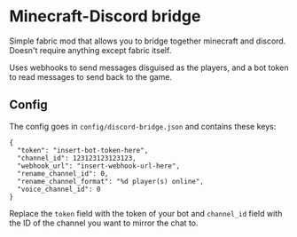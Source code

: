 # Minecraft-Discord bridge

Simple fabric mod that allows you to bridge together minecraft and discord. Doesn't require anything except fabric itself.

Uses webhooks to send messages disguised as the players, and a bot token to read messages to send back to the game.

## Config

The config goes in `config/discord-bridge.json` and contains these keys:

```
{
  "token": "insert-bot-token-here",
  "channel_id": 123123123123123,
  "webhook_url": "insert-webhook-url-here",
  "rename_channel_id": 0,
  "rename_channel_format": "%d player(s) online",
  "voice_channel_id": 0
}
```

Replace the `token` field with the token of your bot and `channel_id` field with the ID of the channel you want to mirror the chat to.
